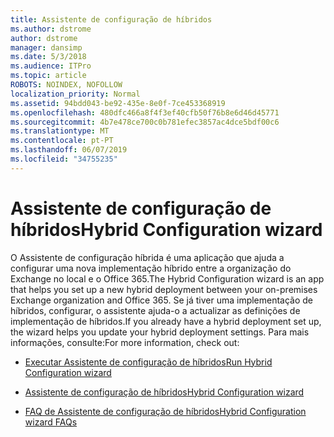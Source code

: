 ```yaml
---
title: Assistente de configuração de híbridos
ms.author: dstrome
author: dstrome
manager: dansimp
ms.date: 5/3/2018
ms.audience: ITPro
ms.topic: article
ROBOTS: NOINDEX, NOFOLLOW
localization_priority: Normal
ms.assetid: 94bdd043-be92-435e-8e0f-7ce453368919
ms.openlocfilehash: 480dfc466a8f4f3ef40cfb50f76b8e6d46d45771
ms.sourcegitcommit: 4b7e478ce700c0b781efec3857ac4dce5bdf00c6
ms.translationtype: MT
ms.contentlocale: pt-PT
ms.lasthandoff: 06/07/2019
ms.locfileid: "34755235"
---
```

# <a name="hybrid-configuration-wizard"></a><span data-ttu-id="28f75-102">Assistente de configuração de híbridos</span><span class="sxs-lookup"><span data-stu-id="28f75-102">Hybrid Configuration wizard</span></span>

<span data-ttu-id="28f75-103">O Assistente de configuração híbrida é uma aplicação que ajuda a configurar uma nova implementação híbrido entre a organização do Exchange no local e o Office 365.</span><span class="sxs-lookup"><span data-stu-id="28f75-103">The Hybrid Configuration wizard is an app that helps you set up a new hybrid deployment between your on-premises Exchange organization and Office 365.</span></span> <span data-ttu-id="28f75-104">Se já tiver uma implementação de híbridos, configurar, o assistente ajuda-o a actualizar as definições de implementação de híbridos.</span><span class="sxs-lookup"><span data-stu-id="28f75-104">If you already have a hybrid deployment set up, the wizard helps you update your hybrid deployment settings.</span></span> <span data-ttu-id="28f75-105">Para mais informações, consulte:</span><span class="sxs-lookup"><span data-stu-id="28f75-105">For more information, check out:</span></span>
  
- [<span data-ttu-id="28f75-106">Executar Assistente de configuração de híbridos</span><span class="sxs-lookup"><span data-stu-id="28f75-106">Run Hybrid Configuration wizard</span></span>](https://technet.microsoft.com/library/mt595788%28v=exchg.150%29.aspx)
    
- [<span data-ttu-id="28f75-107">Assistente de configuração de híbridos</span><span class="sxs-lookup"><span data-stu-id="28f75-107">Hybrid Configuration wizard</span></span>](https://technet.microsoft.com/library/hh529921%28v=exchg.150%29.aspx)
    
- [<span data-ttu-id="28f75-108">FAQ de Assistente de configuração de híbridos</span><span class="sxs-lookup"><span data-stu-id="28f75-108">Hybrid Configuration wizard FAQs</span></span>](https://technet.microsoft.com/library/mt488940%28v=exchg.150%29.aspx)
    

